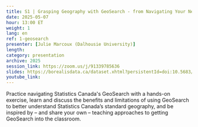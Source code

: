 ```yaml
---
title: S1 | Grasping Geography with GeoSearch - from Navigating Your Needs to Teaching the Tool
date: 2025-05-07
hour: 13:00 ET
weight: 1
lang: en
ref: 1-geosearch
presenter: [Julie Marcoux (Dalhousie University)]
length:
category: presentation
archive: 2025
session_link: https://zoom.us/j/91339785636
slides: https://borealisdata.ca/dataset.xhtml?persistentId=doi:10.5683/SP3/NYDHKA
youtube_link:
---
```

Practice navigating Statistics Canada's GeoSearch with a hands-on exercise, learn and discuss the benefits and limitations of using GeoSearch to better understand Statistics Canada’s standard geography, and be inspired by – and share your own – teaching approaches to getting GeoSearch into the classroom.

